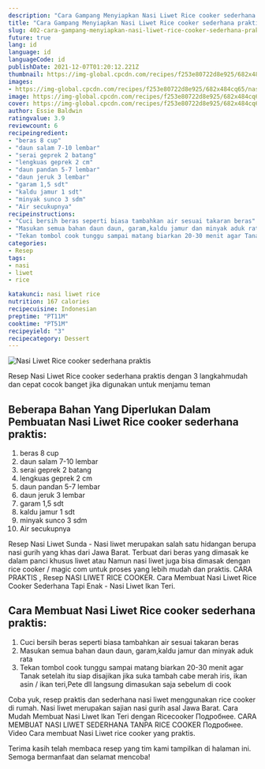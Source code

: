 ```yaml
---
description: "Cara Gampang Menyiapkan Nasi Liwet Rice cooker sederhana praktis, Menggugah Selera"
title: "Cara Gampang Menyiapkan Nasi Liwet Rice cooker sederhana praktis, Menggugah Selera"
slug: 402-cara-gampang-menyiapkan-nasi-liwet-rice-cooker-sederhana-praktis-menggugah-selera
future: true
lang: id
language: id
languageCode: id
publishDate: 2021-12-07T01:20:12.221Z 
thumbnail: https://img-global.cpcdn.com/recipes/f253e80722d8e925/682x484cq65/nasi-liwet-rice-cooker-sederhana-praktis-foto-resep-utama.png
images:
- https://img-global.cpcdn.com/recipes/f253e80722d8e925/682x484cq65/nasi-liwet-rice-cooker-sederhana-praktis-foto-resep-utama.png
image: https://img-global.cpcdn.com/recipes/f253e80722d8e925/682x484cq65/nasi-liwet-rice-cooker-sederhana-praktis-foto-resep-utama.png
cover: https://img-global.cpcdn.com/recipes/f253e80722d8e925/682x484cq65/nasi-liwet-rice-cooker-sederhana-praktis-foto-resep-utama.png
author: Essie Baldwin
ratingvalue: 3.9
reviewcount: 6
recipeingredient:
- "beras 8 cup"
- "daun salam 7-10 lembar"
- "serai geprek 2 batang"
- "lengkuas geprek 2 cm"
- "daun pandan 5-7 lembar"
- "daun jeruk 3 lembar"
- "garam 1,5 sdt"
- "kaldu jamur 1 sdt"
- "minyak sunco 3 sdm"
- "Air secukupnya"
recipeinstructions:
- "Cuci bersih beras seperti biasa tambahkan air sesuai takaran beras"
- "Masukan semua bahan daun daun, garam,kaldu jamur dan minyak aduk rata"
- "Tekan tombol cook tunggu sampai matang biarkan 20-30 menit agar Tanak setelah itu siap disajikan jika suka tambah cabe merah iris, ikan asin / ikan teri,Pete dll langsung dimasukan saja sebelum di cook"
categories:
- Resep
tags:
- nasi
- liwet
- rice

katakunci: nasi liwet rice 
nutrition: 167 calories
recipecuisine: Indonesian
preptime: "PT11M"
cooktime: "PT51M"
recipeyield: "3"
recipecategory: Dessert
---
```



![Nasi Liwet Rice cooker sederhana praktis](https://img-global.cpcdn.com/recipes/f253e80722d8e925/682x484cq65/nasi-liwet-rice-cooker-sederhana-praktis-foto-resep-utama.png)

Resep Nasi Liwet Rice cooker sederhana praktis    dengan 3 langkahmudah dan cepat cocok banget jika digunakan untuk menjamu teman

<!--inarticleads1-->

## Beberapa Bahan Yang Diperlukan Dalam Pembuatan Nasi Liwet Rice cooker sederhana praktis:

1. beras 8 cup
1. daun salam 7-10 lembar
1. serai geprek 2 batang
1. lengkuas geprek 2 cm
1. daun pandan 5-7 lembar
1. daun jeruk 3 lembar
1. garam 1,5 sdt
1. kaldu jamur 1 sdt
1. minyak sunco 3 sdm
1. Air secukupnya

Resep Nasi Liwet Sunda - Nasi liwet merupakan salah satu hidangan berupa nasi gurih yang khas dari Jawa Barat. Terbuat dari beras yang dimasak ke dalam panci khusus liwet atau Namun nasi liwet juga bisa dimasak dengan rice cooker / magic com untuk proses yang lebih mudah dan praktis. CARA PRAKTIS , Resep NASI LIWET RICE COOKER. Cara Membuat Nasi Liwet Rice Cooker Sederhana Tapi Enak - Nasi Liwet Ikan Teri. 

<!--inarticleads2-->

## Cara Membuat Nasi Liwet Rice cooker sederhana praktis:

1. Cuci bersih beras seperti biasa tambahkan air sesuai takaran beras
1. Masukan semua bahan daun daun, garam,kaldu jamur dan minyak aduk rata
1. Tekan tombol cook tunggu sampai matang biarkan 20-30 menit agar Tanak setelah itu siap disajikan jika suka tambah cabe merah iris, ikan asin / ikan teri,Pete dll langsung dimasukan saja sebelum di cook


Coba yuk, resep praktis dan sederhana nasi liwet menggunakan rice cooker di rumah. Nasi liwet merupakan sajian nasi gurih asal Jawa Barat. Cara Mudah Membuat Nasi Liwet Ikan Teri dengan Ricecooker Подробнее. CARA MEMBUAT NASI LIWET SEDERHANA TANPA RICE COOKER Подробнее. Video Cara membuat Nasi Liwet rice cooker yang praktis. 

Terima kasih telah membaca resep yang tim kami tampilkan di halaman ini. Semoga bermanfaat dan selamat mencoba!
